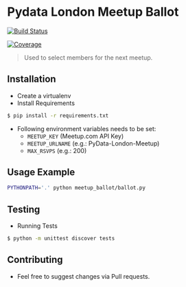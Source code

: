 # Pydata London Meetup Ballot

[![Build Status](https://travis-ci.org/chfw/meetup_ballot.svg?branch=master)](https://travis-ci.org/chfw/meetup_ballot)

[![Coverage](https://codecov.io/gh/chfw/meetup_ballot/branch/master/graph/badge.svg)](https://codecov.io/gh/chfw/meetup_ballot/branch/master)



> Used to select members for the next meetup. 

## Installation

* Create a virtualenv
* Install Requirements

```bash
$ pip install -r requirements.txt
```

* Following environment variables needs to be set:
  - `MEETUP_KEY` (Meetup.com API Key)
  - `MEETUP_URLNAME` (e.g.: PyData-London-Meetup)
  - `MAX_RSVPS` (e.g.: 200)

## Usage Example

```bash
PYTHONPATH='.' python meetup_ballot/ballot.py
```

## Testing

* Running Tests

```bash
$ python -m unittest discover tests
```

## Contributing

* Feel free to suggest changes via Pull requests.
